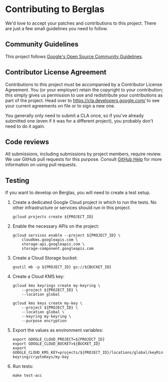 # Contributing to Berglas

We'd love to accept your patches and contributions to this project. There are
just a few small guidelines you need to follow.

## Community Guidelines

This project follows
[Google's Open Source Community Guidelines](https://opensource.google.com/conduct/).

## Contributor License Agreement

Contributions to this project must be accompanied by a Contributor License
Agreement. You (or your employer) retain the copyright to your contribution;
this simply gives us permission to use and redistribute your contributions as
part of the project. Head over to <https://cla.developers.google.com/> to see
your current agreements on file or to sign a new one.

You generally only need to submit a CLA once, so if you've already submitted one
(even if it was for a different project), you probably don't need to do it
again.

## Code reviews

All submissions, including submissions by project members, require review. We
use GitHub pull requests for this purpose. Consult
[GitHub Help](https://help.github.com/articles/about-pull-requests/) for more
information on using pull requests.


## Testing

If you want to develop on Berglas, you will need to create a test setup.

1. Create a dedicated Google Cloud project in which to run the tests. No other
infrastructure or services should run in this project.

    ```text
    gcloud projects create ${PROJECT_ID}
    ```

1. Enable the necessary APIs on the project:

    ```text
    gcloud services enable --project ${PROJECT_ID} \
        cloudkms.googleapis.com \
        storage-api.googleapis.com \
        storage-component.googleapis.com
    ```

1. Create a Cloud Storage bucket:

    ```text
    gsutil mb -p ${PROJECT_ID} gs://${BUCKET_ID}
    ```

1. Create a Cloud KMS key:

    ```text
    gcloud kms keyrings create my-keyring \
        --project ${PROJECT_ID} \
        --location global

    gcloud kms keys create my-key \
        --project ${PROJECT_ID} \
        --location global \
        --keyring my-keyring \
        --purpose encryption
    ```

1. Export the values as environment variables:

    ```text
    export GOOGLE_CLOUD_PROJECT=${PROJECT_ID}
    export GOOGLE_CLOUD_BUCKET=${BUCKET_ID}
    export GOOGLE_CLOUD_KMS_KEY=projects/${PROJECT_ID}/locations/global/keyRings/my-keyring/cryptoKeys/my-key
    ```

1. Run tests:

    ```text
    make test-acc
    ```
